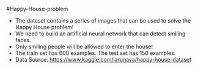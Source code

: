 
#Happy-House-problem

- The dataset contains a series of images that can be used to solve the Happy House problem! 
- We need to build an artificial neural network that can detect smiling faces.
- Only smiling people will be allowed to enter the house!
- The train set has 600 examples. The test set has 150 examples.
- Data Source: https://www.kaggle.com/iarunava/happy-house-dataset
